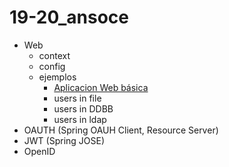 # 19-20_ansoce
* Web
  * context
  * config  
  * ejemplos
    * [Aplicacion Web básica](web/web-basic)
    * users in file
    * users in DDBB
    * users in ldap 
* OAUTH (Spring OAUH Client, Resource Server)
* JWT (Spring JOSE)
* OpenID
